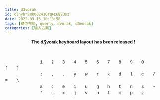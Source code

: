 ```yaml
---
title: dƷvorak
id: clnyhr2mk002410rq6z6893sz
date: 2022-03-15 10:13:58
tags: [键位布局, qwerty, dvorak, dƷvorak]
categories: [输入方案]
---
```


**<center>The [dƷvorak](https://github.com/sulfurandcu/d3vorak) keyboard layout has been released !</center>**

<br>

<p style="font-family:courier new">
　　　　　　　　1　　2　　3　　4　　5　　6　　7　　8　　9　　0　　[　　]　　 　　　　　　　<br>
　　　　　　　　;　　,　　.　　y　　w　　r　　k　　d　　l　　c　　/　　=　　\　　　　　　　<br>
　　　　　　　　a　　o　　e　　i　　u　　g　　h　　t　　n　　s　　-　　 　　 　　　　　　　<br>
　　　　　　　　'　　q　　x　　j　　v　　b　　f　　m　　p　　z　　 　　 　　 　　　　　　　<br>
</p>

<!-- more -->

<br>
